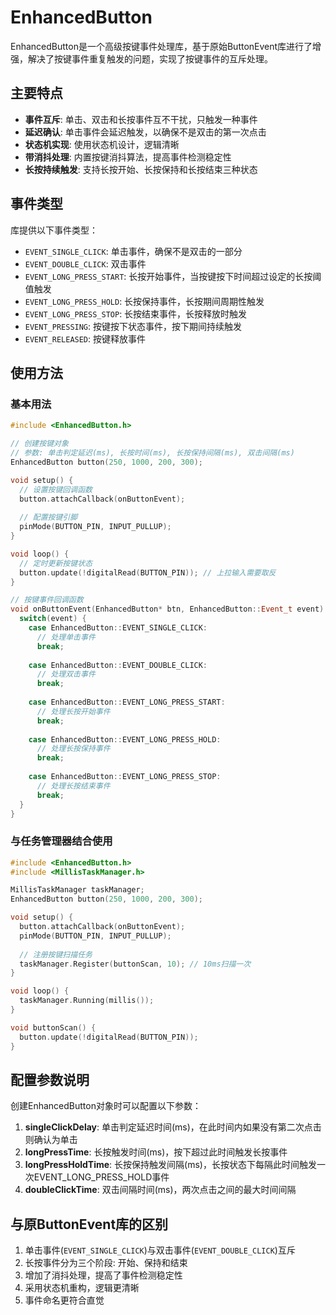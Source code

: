 # EnhancedButton

EnhancedButton是一个高级按键事件处理库，基于原始ButtonEvent库进行了增强，解决了按键事件重复触发的问题，实现了按键事件的互斥处理。

## 主要特点

- **事件互斥**: 单击、双击和长按事件互不干扰，只触发一种事件
- **延迟确认**: 单击事件会延迟触发，以确保不是双击的第一次点击
- **状态机实现**: 使用状态机设计，逻辑清晰
- **带消抖处理**: 内置按键消抖算法，提高事件检测稳定性
- **长按持续触发**: 支持长按开始、长按保持和长按结束三种状态

## 事件类型

库提供以下事件类型：

- `EVENT_SINGLE_CLICK`: 单击事件，确保不是双击的一部分
- `EVENT_DOUBLE_CLICK`: 双击事件
- `EVENT_LONG_PRESS_START`: 长按开始事件，当按键按下时间超过设定的长按阈值触发
- `EVENT_LONG_PRESS_HOLD`: 长按保持事件，长按期间周期性触发
- `EVENT_LONG_PRESS_STOP`: 长按结束事件，长按释放时触发
- `EVENT_PRESSING`: 按键按下状态事件，按下期间持续触发
- `EVENT_RELEASED`: 按键释放事件

## 使用方法

### 基本用法

```cpp
#include <EnhancedButton.h>

// 创建按键对象
// 参数: 单击判定延迟(ms), 长按时间(ms), 长按保持间隔(ms), 双击间隔(ms)
EnhancedButton button(250, 1000, 200, 300);

void setup() {
  // 设置按键回调函数
  button.attachCallback(onButtonEvent);
  
  // 配置按键引脚
  pinMode(BUTTON_PIN, INPUT_PULLUP);
}

void loop() {
  // 定时更新按键状态
  button.update(!digitalRead(BUTTON_PIN)); // 上拉输入需要取反
}

// 按键事件回调函数
void onButtonEvent(EnhancedButton* btn, EnhancedButton::Event_t event) {
  switch(event) {
    case EnhancedButton::EVENT_SINGLE_CLICK:
      // 处理单击事件
      break;
      
    case EnhancedButton::EVENT_DOUBLE_CLICK:
      // 处理双击事件
      break;
      
    case EnhancedButton::EVENT_LONG_PRESS_START:
      // 处理长按开始事件
      break;
      
    case EnhancedButton::EVENT_LONG_PRESS_HOLD:
      // 处理长按保持事件
      break;
      
    case EnhancedButton::EVENT_LONG_PRESS_STOP:
      // 处理长按结束事件
      break;
  }
}
```

### 与任务管理器结合使用

```cpp
#include <EnhancedButton.h>
#include <MillisTaskManager.h>

MillisTaskManager taskManager;
EnhancedButton button(250, 1000, 200, 300);

void setup() {
  button.attachCallback(onButtonEvent);
  pinMode(BUTTON_PIN, INPUT_PULLUP);
  
  // 注册按键扫描任务
  taskManager.Register(buttonScan, 10); // 10ms扫描一次
}

void loop() {
  taskManager.Running(millis());
}

void buttonScan() {
  button.update(!digitalRead(BUTTON_PIN));
}
```

## 配置参数说明

创建EnhancedButton对象时可以配置以下参数：

1. **singleClickDelay**: 单击判定延迟时间(ms)，在此时间内如果没有第二次点击则确认为单击
2. **longPressTime**: 长按触发时间(ms)，按下超过此时间触发长按事件
3. **longPressHoldTime**: 长按保持触发间隔(ms)，长按状态下每隔此时间触发一次EVENT_LONG_PRESS_HOLD事件
4. **doubleClickTime**: 双击间隔时间(ms)，两次点击之间的最大时间间隔

## 与原ButtonEvent库的区别

1. 单击事件(`EVENT_SINGLE_CLICK`)与双击事件(`EVENT_DOUBLE_CLICK`)互斥
2. 长按事件分为三个阶段: 开始、保持和结束
3. 增加了消抖处理，提高了事件检测稳定性
4. 采用状态机重构，逻辑更清晰
5. 事件命名更符合直觉 